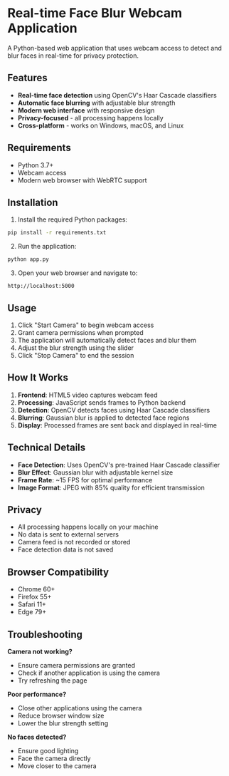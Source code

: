 # Real-time Face Blur Webcam Application

A Python-based web application that uses webcam access to detect and blur faces in real-time for privacy protection.

## Features

- **Real-time face detection** using OpenCV's Haar Cascade classifiers
- **Automatic face blurring** with adjustable blur strength
- **Modern web interface** with responsive design
- **Privacy-focused** - all processing happens locally
- **Cross-platform** - works on Windows, macOS, and Linux

## Requirements

- Python 3.7+
- Webcam access
- Modern web browser with WebRTC support

## Installation

1. Install the required Python packages:
```bash
pip install -r requirements.txt
```

2. Run the application:
```bash
python app.py
```

3. Open your web browser and navigate to:
```
http://localhost:5000
```

## Usage

1. Click "Start Camera" to begin webcam access
2. Grant camera permissions when prompted
3. The application will automatically detect faces and blur them
4. Adjust the blur strength using the slider
5. Click "Stop Camera" to end the session

## How It Works

1. **Frontend**: HTML5 video captures webcam feed
2. **Processing**: JavaScript sends frames to Python backend
3. **Detection**: OpenCV detects faces using Haar Cascade classifiers
4. **Blurring**: Gaussian blur is applied to detected face regions
5. **Display**: Processed frames are sent back and displayed in real-time

## Technical Details

- **Face Detection**: Uses OpenCV's pre-trained Haar Cascade classifier
- **Blur Effect**: Gaussian blur with adjustable kernel size
- **Frame Rate**: ~15 FPS for optimal performance
- **Image Format**: JPEG with 85% quality for efficient transmission

## Privacy

- All processing happens locally on your machine
- No data is sent to external servers
- Camera feed is not recorded or stored
- Face detection data is not saved

## Browser Compatibility

- Chrome 60+
- Firefox 55+
- Safari 11+
- Edge 79+

## Troubleshooting

**Camera not working?**
- Ensure camera permissions are granted
- Check if another application is using the camera
- Try refreshing the page

**Poor performance?**
- Close other applications using the camera
- Reduce browser window size
- Lower the blur strength setting

**No faces detected?**
- Ensure good lighting
- Face the camera directly
- Move closer to the camera